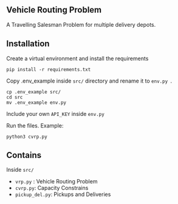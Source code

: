 ## Vehicle Routing Problem
A Travelling Salesman Problem for multiple delivery depots. 


## Installation
Create a virtual environment and install the requirements  

```
pip install -r requirements.txt
```

Copy .env_example inside `src/` directory and rename it to `env.py `.

```
cp .env_example src/
cd src
mv .env_example env.py
```

Include your own `API_KEY` inside `env.py`  

Run the files. Example:  
```
python3 cvrp.py
```

## Contains
Inside `src/`  
- `vrp.py` : Vehicle Routing Problem
- `cvrp.py`: Capacity Constrains
- `pickup_del.py`: Pickups and Deliveries

